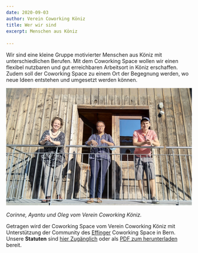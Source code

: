 ```yaml
---
date: 2020-09-03
author: Verein Coworking Köniz
title: Wer wir sind
excerpt: Menschen aus Köniz

---
```

Wir sind eine kleine Gruppe motivierter Menschen aus Köniz mit unterschiedlichen Berufen. Mit dem Coworking Space wollen wir einen flexibel nutzbaren und gut erreichbaren Arbeitsort in Köniz erschaffen. Zudem soll der Coworking Space zu einem Ort der Begegnung werden, wo neue Ideen entstehen und umgesetzt werden können.

![](/uploads/img_20200902_180516_c.jpg)

_Corinne, Ayantu und Oleg vom Verein Coworking Köniz._

Getragen wird der Coworking Space vom Verein Coworking Köniz mit Unterstützung der  Community des [Effinger](https://www.effinger.ch/ "Effinger") Coworking Space in Bern. Unsere **Statuten** sind [hier Zugänglich](https://docs.google.com/document/d/e/2PACX-1vTiFtJcry2DLlY12xOjJZUEGrrk6RhVHQbUiBixHLeimtEMpyFR1F1KEyJLaV2HcopSS09CKe6u9xhx/pub "Statuten in Drive") oder als [PDF zum herunterladen](https://drive.google.com/file/d/1dLayk5xT4aWJ3hZItHwRnHyquBXUgoWL/view?usp=sharing "Statuten PDF") bereit.
